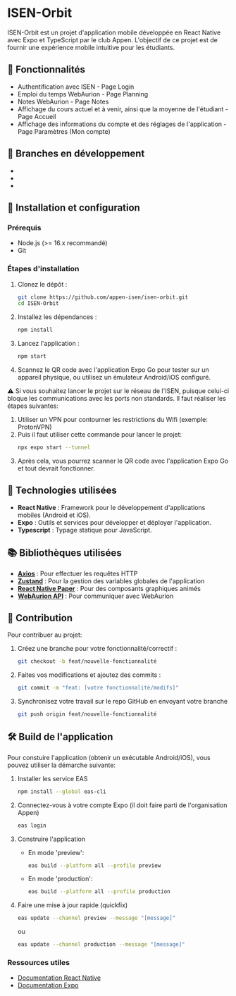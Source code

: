 # ISEN-Orbit

ISEN-Orbit est un projet d'application mobile développée en React Native avec Expo et TypeScript par le club Appen. L'objectif de ce projet est de fournir une expérience mobile intuitive pour les étudiants.

## 🎯 Fonctionnalités

-   Authentification avec ISEN - Page Login
-   Emploi du temps WebAurion - Page Planning
-   Notes WebAurion - Page Notes
-   Affichage du cours actuel et à venir, ainsi que la moyenne de l'étudiant - Page Accueil
-   Affichage des informations du compte et des réglages de l'application - Page Paramètres (Mon compte)

## 🌱 Branches en développement

-
-
-

## 🚀 Installation et configuration

### Prérequis

-   Node.js (>= 16.x recommandé)
-   Git

### Étapes d'installation

1. Clonez le dépôt :
    ```bash
    git clone https://github.com/appen-isen/isen-orbit.git
    cd ISEN-Orbit
    ```
2. Installez les dépendances :
    ```bash
    npm install
    ```
3. Lancez l'application :
    ```bash
    npm start
    ```
4. Scannez le QR code avec l'application Expo Go pour tester sur un appareil physique, ou utilisez un émulateur Android/iOS configuré.

⚠️ Si vous souhaitez lancer le projet sur le réseau de l'ISEN, puisque celui-ci bloque les communications avec les ports non standards. Il faut réaliser les étapes suivantes:

1. Utiliser un VPN pour contourner les restrictions du Wifi (exemple: ProtonVPN)
2. Puis il faut utiliser cette commande pour lancer le projet:
    ```bash
    npx expo start --tunnel
    ```
3. Après cela, vous pourrez scanner le QR code avec l'application Expo Go et tout devrait fonctionner.

## 🤖 Technologies utilisées

-   **React Native** : Framework pour le développement d'applications mobiles (Android et iOS).
-   **Expo** : Outils et services pour développer et déployer l'application.
-   **Typescript** : Typage statique pour JavaScript.

## 📚 Bibliothèques utilisées

-   **[Axios](https://github.com/axios/axios)** : Pour effectuer les requêtes HTTP
-   **[Zustand](https://github.com/pmndrs/zustand)** : Pour la gestion des variables globales de l'application
-   **[React Native Paper](https://github.com/callstack/react-native-paper)** : Pour des composants graphiques animés
-   **[WebAurion API](https://github.com/dd060606/WebAurion-API)** : Pour communiquer avec WebAurion

## 🤝 Contribution

Pour contribuer au projet:

1. Créez une branche pour votre fonctionnalité/correctif :

    ```bash
    git checkout -b feat/nouvelle-fonctionnalité
    ```

2. Faites vos modifications et ajoutez des commits :

    ```bash
    git commit -m "feat: [votre fonctionnalité/modifs]"
    ```

3. Synchronisez votre travail sur le repo GitHub en envoyant votre branche

    ```bash
    git push origin feat/nouvelle-fonctionnalité
    ```

## 🛠️ Build de l'application

Pour constuire l'application (obtenir un exécutable Android/iOS), vous pouvez utiliser la démarche suivante:

1. Installer les service EAS

    ```bash
    npm install --global eas-cli
    ```

2. Connectez-vous à votre compte Expo (il doit faire parti de l'organisation Appen)

    ```bash
    eas login
    ```

3. Construire l'application

    - En mode 'preview':

        ```bash
        eas build --platform all --profile preview
        ```

    - En mode 'production':

        ```bash
        eas build --platform all --profile production
        ```

4. Faire une mise à jour rapide (quickfix)

    ```bash
    eas update --channel preview --message "[message]"
    ```

    ou

    ```bash
    eas update --channel production --message "[message]"
    ```

### Ressources utiles

-   [Documentation React Native](https://reactnative.dev/docs/getting-started)
-   [Documentation Expo](https://docs.expo.dev)
